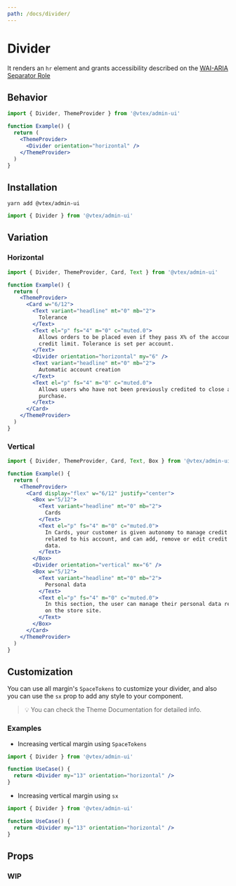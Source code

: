 ```yaml
---
path: /docs/divider/
---
```


# Divider

It renders an `hr` element and grants accessibility described on the [WAI-ARIA Separator Role](https://www.w3.org/TR/wai-aria-1.1/#separator)

## Behavior

```jsx
import { Divider, ThemeProvider } from '@vtex/admin-ui'

function Example() {
  return (
    <ThemeProvider>
      <Divider orientation="horizontal" />
    </ThemeProvider>
  )
}
```

## Installation

```static
yarn add @vtex/admin-ui
```

```jsx static
import { Divider } from '@vtex/admin-ui'
```

## Variation
### Horizontal

```jsx
import { Divider, ThemeProvider, Card, Text } from '@vtex/admin-ui'

function Example() {
  return (
    <ThemeProvider>
      <Card w="6/12">
        <Text variant="headline" mt="0" mb="2">
          Tolerance
        </Text>
        <Text el="p" fs="4" m="0" c="muted.0">
          Allows orders to be placed even if they pass X% of the account`s
          credit limit. Tolerance is set per account.
        </Text>
        <Divider orientation="horizontal" my="6" />
        <Text variant="headline" mt="0" mb="2">
          Automatic account creation
        </Text>
        <Text el="p" fs="4" m="0" c="muted.0">
          Allows users who have not been previously credited to close a
          purchase.
        </Text>
      </Card>
    </ThemeProvider>
  )
}
```

### Vertical

```jsx
import { Divider, ThemeProvider, Card, Text, Box } from '@vtex/admin-ui'

function Example() {
  return (
    <ThemeProvider>
      <Card display="flex" w="6/12" justify="center">
        <Box w="5/12">
          <Text variant="headline" mt="0" mb="2">
            Cards
          </Text>
          <Text el="p" fs="4" m="0" c="muted.0">
            In Cards, your customer is given autonomy to manage credit cards
            related to his account, and can add, remove or edit credit card
            data.
          </Text>
        </Box>
        <Divider orientation="vertical" mx="6" />
        <Box w="5/12">
          <Text variant="headline" mt="0" mb="2">
            Personal data
          </Text>
          <Text el="p" fs="4" m="0" c="muted.0">
            In this section, the user can manage their personal data registered
            on the store site.
          </Text>
        </Box>
      </Card>
    </ThemeProvider>
  )
}
```

## Customization

You can use all margin's `SpaceTokens` to customize your divider, and also you can use the `sx` prop to add any style to your component.

> 💡 You can check the Theme Documentation for detailed info.

### Examples

- Increasing vertical margin using `SpaceTokens`

```jsx static
import { Divider } from '@vtex/admin-ui'

function UseCase() {
  return <Divider my="13" orientation="horizontal" />
}
```

- Increasing vertical margin using `sx`

```jsx static
import { Divider } from '@vtex/admin-ui'

function UseCase() {
  return <Divider my="13" orientation="horizontal" />
}
```

## Props
### WIP
